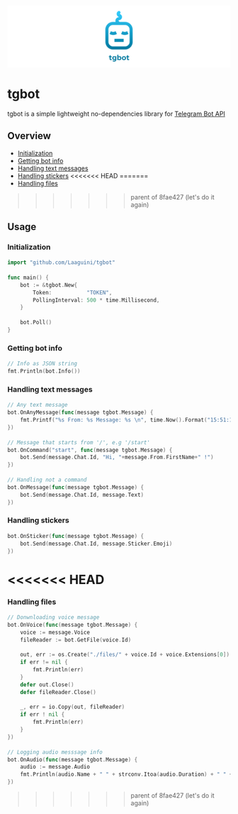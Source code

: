 ![](https://github.com/Laaguini/tgbot/blob/main/readme-cover.png?raw=true)

# tgbot

tgbot is a simple lightweight no-dependencies library for [Telegram Bot API](https://core.telegram.org/bots/api)

## Overview

- [Initialization](#initialization)
- [Getting bot info](#getting-bot-info)
- [Handling text messages](#handling-text-messages)
- [Handling stickers](#handling-stickers)
<<<<<<< HEAD
=======
- [Handling files](#handling-files)
>>>>>>> parent of 8fae427 (let's do it again)

## Usage

### Initialization

```go
import "github.com/Laaguini/tgbot"

func main() {
    bot := &tgbot.New{
        Token:           "TOKEN",
        PollingInterval: 500 * time.Millisecond,
    }
    
    bot.Poll()
}
```

### Getting bot info

```go
// Info as JSON string
fmt.Println(bot.Info())
```

### Handling text messages

```go
// Any text message 
bot.OnAnyMessage(func(message tgbot.Message) {
    fmt.Printf("%s From: %s Message: %s \n", time.Now().Format("15:51:15"), message.From.Username, message.Text)
})
    
// Message that starts from '/', e.g '/start'
bot.OnCommand("start", func(message tgbot.Message) {
    bot.Send(message.Chat.Id, "Hi, "+message.From.FirstName+" !")
})
    
// Handling not a command
bot.OnMessage(func(message tgbot.Message) {
    bot.Send(message.Chat.Id, message.Text)
})
```

### Handling stickers

```go
bot.OnSticker(func(message tgbot.Message) {
    bot.Send(message.Chat.Id, message.Sticker.Emoji)
})
```
<<<<<<< HEAD
=======

### Handling files

```go
// Donwnloading voice message
bot.OnVoice(func(message tgbot.Message) {
    voice := message.Voice
    fileReader := bot.GetFile(voice.Id)

    out, err := os.Create("./files/" + voice.Id + voice.Extensions[0])
    if err != nil {
        fmt.Println(err)
    }
    defer out.Close()
    defer fileReader.Close()

    _, err = io.Copy(out, fileReader)
    if err ! nil {
        fmt.Println(err)
    }
})

// Logging audio messsage info 
bot.OnAudio(func(message tgbot.Message) {
    audio := message.Audio	
    fmt.Println(audio.Name + " " + strconv.Itoa(audio.Duration) + " " + strconv.Itoa(audio.Size))
})
```
>>>>>>> parent of 8fae427 (let's do it again)
